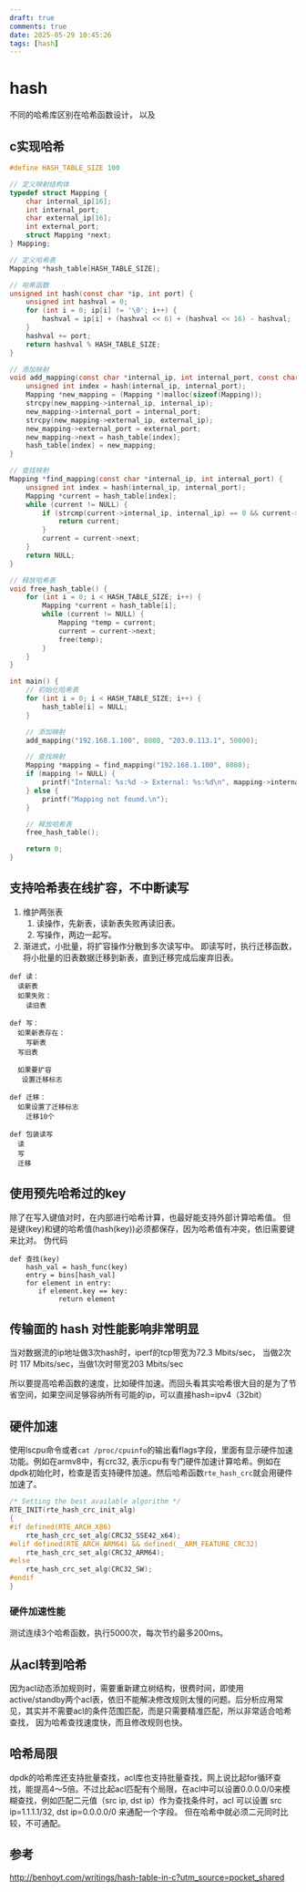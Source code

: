 ```yaml
---
draft: true
comments: true
date: 2025-05-29 10:45:26
tags: [hash]
---
```


# hash

不同的哈希库区别在哈希函数设计， 以及

## c实现哈希

```c
#define HASH_TABLE_SIZE 100

// 定义映射结构体
typedef struct Mapping {
    char internal_ip[16];
    int internal_port;
    char external_ip[16];
    int external_port;
    struct Mapping *next;
} Mapping;

// 定义哈希表
Mapping *hash_table[HASH_TABLE_SIZE];

// 哈希函数
unsigned int hash(const char *ip, int port) {
    unsigned int hashval = 0;
    for (int i = 0; ip[i] != '\0'; i++) {
        hashval = ip[i] + (hashval << 6) + (hashval << 16) - hashval;
    }
    hashval += port;
    return hashval % HASH_TABLE_SIZE;
}

// 添加映射
void add_mapping(const char *internal_ip, int internal_port, const char *external_ip, int external_port) {
    unsigned int index = hash(internal_ip, internal_port);
    Mapping *new_mapping = (Mapping *)malloc(sizeof(Mapping));
    strcpy(new_mapping->internal_ip, internal_ip);
    new_mapping->internal_port = internal_port;
    strcpy(new_mapping->external_ip, external_ip);
    new_mapping->external_port = external_port;
    new_mapping->next = hash_table[index];
    hash_table[index] = new_mapping;
}

// 查找映射
Mapping *find_mapping(const char *internal_ip, int internal_port) {
    unsigned int index = hash(internal_ip, internal_port);
    Mapping *current = hash_table[index];
    while (current != NULL) {
        if (strcmp(current->internal_ip, internal_ip) == 0 && current->internal_port == internal_port) {
            return current;
        }
        current = current->next;
    }
    return NULL;
}

// 释放哈希表
void free_hash_table() {
    for (int i = 0; i < HASH_TABLE_SIZE; i++) {
        Mapping *current = hash_table[i];
        while (current != NULL) {
            Mapping *temp = current;
            current = current->next;
            free(temp);
        }
    }
}

int main() {
    // 初始化哈希表
    for (int i = 0; i < HASH_TABLE_SIZE; i++) {
        hash_table[i] = NULL;
    }

    // 添加映射
    add_mapping("192.168.1.100", 8080, "203.0.113.1", 50000);

    // 查找映射
    Mapping *mapping = find_mapping("192.168.1.100", 8080);
    if (mapping != NULL) {
        printf("Internal: %s:%d -> External: %s:%d\n", mapping->internal_ip, mapping->internal_port, mapping->external_ip, mapping->external_port);
    } else {
        printf("Mapping not found.\n");
    }

    // 释放哈希表
    free_hash_table();

    return 0;
}
```

## 支持哈希表在线扩容，不中断读写

1. 维护两张表
   1. 读操作，先新表，读新表失败再读旧表。
   2. 写操作，两边一起写。
2. 渐进式，小批量，将扩容操作分散到多次读写中。 即读写时，执行迁移函数，将小批量的旧表数据迁移到新表，直到迁移完成后废弃旧表。 

```
def 读：
  读新表
  如果失败：
    读旧表

def 写：
  如果新表存在：
    写新表
  写旧表

  如果要扩容
   设置迁移标志

def 迁移：
  如果设置了迁移标志
    迁移10个

def 包装读写
  读
  写
  迁移
```

## 使用预先哈希过的key

除了在写入键值对时，在内部进行哈希计算，也最好能支持外部计算哈希值。 但是键(key)和键的哈希值(hash(key))必须都保存，因为哈希值有冲突，依旧需要键来比对。
伪代码
```
def 查找(key)
    hash_val = hash_func(key)
    entry = bins[hash_val]
    for element in entry:
       if element.key == key:
            return element
```


## 传输面的 hash 对性能影响非常明显
当对数据流的ip地址做3次hash时，iperf的tcp带宽为72.3 Mbits/sec， 当做2次时 117 Mbits/sec，当做1次时带宽203 Mbits/sec

所以要提高哈希函数的速度，比如硬件加速。而回头看其实哈希很大目的是为了节省空间，如果空间足够容纳所有可能的ip，可以直接hash=ipv4（32bit）

## 硬件加速
使用lscpu命令或者`cat /proc/cpuinfo`的输出看flags字段，里面有显示硬件加速功能。例如在armv8中，有crc32, 表示cpu有专门硬件加速计算哈希。例如在dpdk初始化时，检查是否支持硬件加速。然后哈希函数`rte_hash_crc`就会用硬件加速了。

```c
/* Setting the best available algorithm */
RTE_INIT(rte_hash_crc_init_alg)
{
#if defined(RTE_ARCH_X86)
	rte_hash_crc_set_alg(CRC32_SSE42_x64);
#elif defined(RTE_ARCH_ARM64) && defined(__ARM_FEATURE_CRC32)
	rte_hash_crc_set_alg(CRC32_ARM64);
#else
	rte_hash_crc_set_alg(CRC32_SW);
#endif
}
```

### 硬件加速性能
测试连续3个哈希函数，执行5000次，每次节约最多200ms。

## 从acl转到哈希
因为acl动态添加规则时，需要重新建立树结构，很费时间，即使用active/standby两个acl表，依旧不能解决修改规则太慢的问题。后分析应用常见，其实并不需要acl的条件范围匹配，而是只需要精准匹配，所以非常适合哈希查找， 因为哈希查找速度快，而且修改规则也快。

## 哈希局限
dpdk的哈希库还支持批量查找，acl库也支持批量查找，网上说比起for循环查找，能提高4～5倍。不过比起acl匹配有个局限，在acl中可以设置0.0.0.0/0来模糊查找，例如匹配二元值（src ip, dst ip）作为查找条件时，acl 可以设置 src ip=1.1.1.1/32, dst ip=0.0.0.0/0 来通配一个字段。 但在哈希中就必须二元同时比较，不可通配。

## 参考
http://benhoyt.com/writings/hash-table-in-c?utm_source=pocket_shared